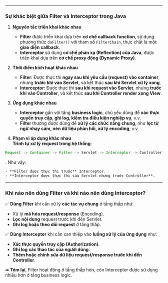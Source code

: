 
---

### **Sự khác biệt giữa Filter và Interceptor trong Java**

1. **Nguyên tắc triển khai khác nhau**
    
    - **Filter** được triển khai dựa trên **cơ chế callback function**, sử dụng phương thức `doFilter()` với tham số `FilterChain`, thực chất là một **giao diện callback**.
    - **Interceptor** sử dụng **cơ chế phản xạ (Reflection) của Java**, được triển khai dựa trên **cơ chế proxy động (Dynamic Proxy)**.
2. **Thời điểm kích hoạt khác nhau**
    
    - **Filter**: Được thực thi **ngay sau khi yêu cầu (request) vào container**, nhưng **trước khi vào Servlet**, và kết thúc **sau khi Servlet xử lý xong**.
    - **Interceptor**: Được thực thi **sau khi request vào Servlet**, nhưng **trước khi vào Controller**, và kết thúc **sau khi Controller render xong View**.
3. **Ứng dụng khác nhau**
    
    - **Interceptor** gần với tầng **business logic**, chủ yếu dùng để **xác thực quyền truy cập, ghi log, kiểm tra điều kiện nghiệp vụ**, v.v.
    - **Filter** thường được dùng để **xử lý các chức năng chung**, như **lọc từ ngữ nhạy cảm, nén dữ liệu phản hồi, xử lý encoding**, v.v.
4. **Phạm vi áp dụng khác nhau**  
    **Trình tự xử lý request trong hệ thống**:
```java
Request -> Container -> Filter -> Servlet -> Interceptor -> Controller -> View
```

. Như vậy:
    
    - **Filter được thực thi trước** Interceptor.
    - **Interceptor được thực thi sau Servlet nhưng trước Controller**.

---

### **Khi nào nên dùng Filter và khi nào nên dùng Interceptor?**

✅ **Dùng Filter** khi cần xử lý **các tác vụ chung** ở tầng thấp như:

- Xử lý **mã hóa request/response** (Encoding).
- **Lọc nội dung** request trước khi đến Servlet.
- **Ghi log hoặc theo dõi request** ở tầng thấp.

✅ **Dùng Interceptor** khi cần can thiệp vào **luồng xử lý của ứng dụng** như:

- **Xác thực quyền truy cập (Authorization)**.
- **Ghi log các thao tác của người dùng**.
- **Thêm hoặc chỉnh sửa dữ liệu request/response trước khi đến Controller**.

➡ **Tóm lại**, Filter hoạt động ở tầng thấp hơn, còn Interceptor được sử dụng nhiều hơn ở tầng business logic.